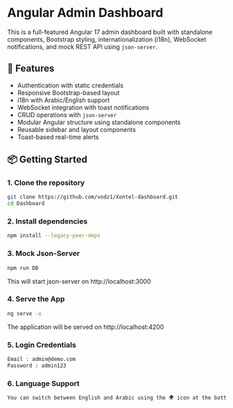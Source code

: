 # Angular Admin Dashboard

This is a full-featured Angular 17 admin dashboard built with standalone components, Bootstrap styling, internationalization (i18n), WebSocket notifications, and mock REST API using `json-server`.

## 🚀 Features

- Authentication with static credentials
- Responsive Bootstrap-based layout
- i18n with Arabic/English support
- WebSocket integration with toast notifications
- CRUD operations with `json-server`
- Modular Angular structure using standalone components
- Reusable sidebar and layout components
- Toast-based real-time alerts

## 📦 Getting Started

### 1. Clone the repository

```bash
git clone https://github.com/vodz1/Xontel-dashboard.git
cd Dashboard
```

### 2. Install dependencies
```bash
npm install --legacy-peer-deps
```

### 3. Mock Json-Server
```bash
npm run DB
```
This will start json-server on http://localhost:3000

### 4. Serve the App
```bash
ng serve -o
```
The application will be served on http://localhost:4200



### 5. Login Credentials
```bash
Email : admin@demo.com
Password : admin123
```

### 6. Language Support
```bash
You can switch between English and Arabic using the 🌍 icon at the bottom-left corner of the app.
```

